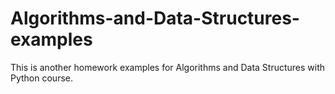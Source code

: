 # Algorithms-and-Data-Structures-examples
This is another homework examples for Algorithms and Data Structures with Python course.
